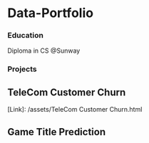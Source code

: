 # Data-Portfolio

### Education
Diploma in CS @Sunway

### Projects
## TeleCom Customer Churn
[Link]: /assets/TeleCom Customer Churn.html
## Game Title Prediction
